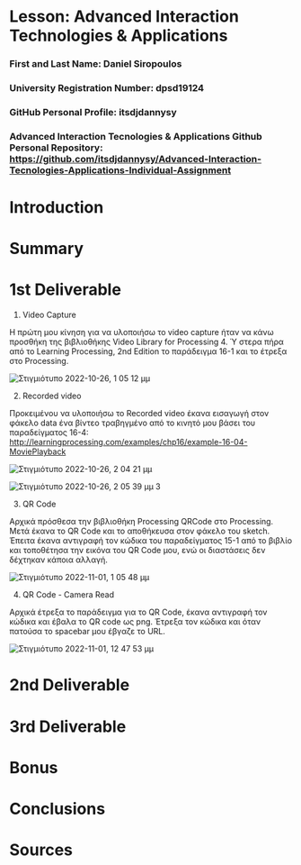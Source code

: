 # Lesson: Advanced Interaction Technologies & Applications

### First and Last Name: Daniel Siropoulos
### University Registration Number: dpsd19124
### GitHub Personal Profile: itsdjdannysy
### Advanced Interaction Tecnologies & Applications Github Personal Repository: https://github.com/itsdjdannysy/Advanced-Interaction-Tecnologies-Applications-Individual-Assignment

# Introduction

# Summary


# 1st Deliverable 

1. Video Capture 

Η πρώτη μου κίνηση για να υλοποιήσω το video capture ήταν να κάνω προσθήκη της βιβλιοθήκης Video Library for Processing 4. Ύ στερα πήρα από το Learning Processing, 2nd Edition το παράδειγμα 16-1 και το έτρεξα στο Processing.


![Στιγμιότυπο 2022-10-26, 1 05 12 μμ](https://user-images.githubusercontent.com/84547304/198004146-f7bbdcf2-5952-451b-89fe-f3081439b997.png)

2. Recorded video 

Προκειμένου να υλοποιήσω το Recorded video έκανα εισαγωγή στον φάκελο data ένα βίντεο τραβηγμένο από το κινητό μου βάσει του παραδείγματος 16-4: http://learningprocessing.com/examples/chp16/example-16-04-MoviePlayback

![Στιγμιότυπο 2022-10-26, 2 04 21 μμ](https://user-images.githubusercontent.com/84547304/198010470-0cb09646-2888-4989-bba5-581666fdc72d.png)

![Στιγμιότυπο 2022-10-26, 2 05 39 μμ 3](https://user-images.githubusercontent.com/84547304/198010734-17466693-d24d-4ee4-95bf-f33590543278.png)

3. QR Code

Αρχικά πρόσθεσα την βιβλιοθήκη Processing QRCode στο Processing. Μετά έκανα το QR Code και το αποθήκευσα στον φάκελο του sketch. Έπειτα έκανα αντιγραφή τον κώδικα του παραδείγματος 15-1 από το βιβλίο και τοποθέτησα την εικόνα του QR Code μου, ενώ οι διαστάσεις δεν δέχτηκαν κάποια αλλαγή.

![Στιγμιότυπο 2022-11-01, 1 05 48 μμ](https://user-images.githubusercontent.com/84547304/199219745-f6e65a60-2b48-4554-94bd-657aff76d400.png)

4. QR Code - Camera Read

Αρχικά έτρεξα το παράδειγμα για το QR Code, έκανα αντιγραφή τον κώδικα και έβαλα το QR code ως png. Έτρεξα τον κώδικα και όταν πατούσα το spacebar μου έβγαζε το URL.


![Στιγμιότυπο 2022-11-01, 12 47 53 μμ](https://user-images.githubusercontent.com/84547304/199218297-5a1e69c3-e934-4ee9-9bf9-0ea9ceb7bbbd.png)


# 2nd Deliverable


# 3rd Deliverable 


# Bonus 


# Conclusions


# Sources
